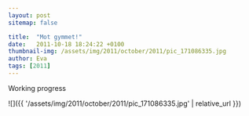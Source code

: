 ```yaml
---
layout: post
sitemap: false

title:  "Mot gymmet!"
date:   2011-10-18 18:24:22 +0100
thumbnail-img: /assets/img/2011/october/2011/pic_171086335.jpg
author: Eva
tags: [2011]
---
```


Working progress

![]({{ '/assets/img/2011/october/2011/pic_171086335.jpg'  | relative_url }})

